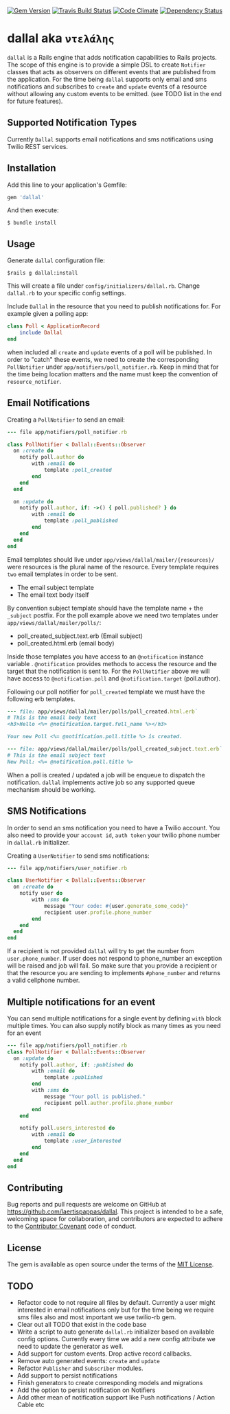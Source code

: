 [![Gem
Version](https://badge.fury.io/rb/dallal.svg)](https://badge.fury.io/rb/dallal)
[![Travis Build Status](https://api.travis-ci.org/laertispappas/dallal.svg?branch=master)](https://travis-ci.org/laertispappas/dallal)
[![Code Climate](https://codeclimate.com/github/laertispappas/dallal/badges/gpa.svg)](https://codeclimate.com/github/laertispappas/dallal)
[![Dependency Status](https://gemnasium.com/laertispappas/dallal.svg)](https://gemnasium.com/laertispappas/dallal)

# dallal aka `ντελάλης`
`dallal` is a Rails engine that adds notification capabilities to Rails projects.
The scope of this engine is to provide a simple DSL to create `Notifier` classes that acts
as observers on different events that are published from the application. For the time being
`dallal` supports only email and sms notifications and subscribes to `create` and `update` events of a resource
without allowing any custom events to be emitted. (see TODO list in the end for future features).

## Supported Notification Types
Currently `Dallal` supports email notifications and sms notifications using Twilio REST services.

## Installation

 Add this line to your application's Gemfile:

 ```ruby
 gem 'dallal'
 ```

And then execute:

    $ bundle install


## Usage
Generate `dallal` configuration file:

    $rails g dallal:install

This will create a file under `config/initializers/dallal.rb`. Change `dallal.rb` to your specific config settings.

Include `Dallal` in the resource that you need to publish notifications for.
For example given a polling app:

```ruby
class Poll < ApplicationRecord
    include Dallal
end
```
when included all `create` and `update` events of a poll will be published. In order to "catch" these
events, we need to create the corresponding `PollNotifier` under `app/notifiers/poll_notifier.rb`.
Keep in mind that for the time being location matters and the name must keep the convention of `resource_notifier`.

## Email Notifications

Creating a `PollNotifier` to send an email:

```ruby
--- file app/notifiers/poll_notifier.rb

class PollNotifier < Dallal::Events::Observer
  on :create do
    notify poll.author do
        with :email do
            template :poll_created
        end
    end
  end

  on :update do
    notify poll.author, if: ->() { poll.published? } do
        with :email do
            template :poll_published
        end
    end
  end
end
```

Email templates should live under `app/views/dallal/mailer/{resources}/` were resources is the
plural name of the resource. Every template requires `two` email templates in order to be sent.
* The email subject template
* The email text body itself

By convention subject template should have the template name + the `_subject` postfix. For the
poll example above we need two templates under `app/views/dallal/mailer/polls/`:

* poll_created_subject.text.erb (Email subject)
* poll_created.html.erb (email body)

Inside those templates you have access to an `@notification` instance variable . `@notification`
provides methods to access the resource and the target that the notification is sent to. For the
`PollNotifier` above we will have access to `@notification.poll` and `@notification.target` (poll.author).

Following our poll notifier for `poll_created` template we must have the following erb templates.

```ruby
--- file: app/views/dallal/mailer/polls/poll_created.html.erb`
# This is the email body text
<h3>Hello <%= @notification.target.full_name %></h3>

Your new Poll <%= @notification.poll.title %> is created.
```

```ruby
--- file: app/views/dallal/mailer/polls/poll_created_subject.text.erb`
# This is the email subject text
New Poll: <%= @notification.poll.title %>
```

When a poll is created / updated a job will be enqueue to dispatch the notification. `dallal`
implements active job so any supported queue mechanism should be working.

## SMS Notifications
In order to send an sms notification you need to have a Twilio account. You also need to provide
your `account id`, `auth token` your twilio phone number in `dallal.rb` initializer.

Creating a `UserNotifier` to send sms notifications:

```ruby
--- file app/notifiers/user_notifier.rb

class UserNotifier < Dallal::Events::Observer
  on :create do
    notify user do
        with :sms do
            message "Your code: #{user.generate_some_code}"
            recipient user.profile.phone_number
        end
    end
  end
end
```
If a recipient is not provided `dallal` will try to get the number from `user.phone_number`. If
user does not respond to phone_number an exception will be raised and job will fail. So make sure
that you provide a recipient or that the resource you are sending to implements `#phone_number`
and returns a valid cellphone number.


## Multiple notifications for an event
You can send multiple notifications for a single event by defining `with` block multiple times.
You can also supply notify block as many times as you need for an event
```ruby
--- file app/notifiers/poll_notifier.rb
class PollNotifier < Dallal::Events::Observer
  on :update do
    notify poll.author, if: :published do
        with :email do
            template :published
        end
        with :sms do
            message "Your poll is published."
            recipient poll.author.profile.phone_number
        end
    end

    notify poll.users_interested do
        with :email do
            template :user_interested
        end
    end
  end
end
```

## Contributing

Bug reports and pull requests are welcome on GitHub at
https://github.com/laertispappas/dallal. This project is intended
to be a safe, welcoming space for collaboration, and contributors are
expected to adhere to the
[Contributor Covenant](http://contributor-covenant.org) code of conduct.


## License

The gem is available as open source under the terms of the
[MIT License](http://opensource.org/licenses/MIT).

## TODO
* Refactor code to not require all files by default. Currently a user might
interested in email notifications only but for the time being we require sms files also
and most important we use twilio-rb gem.
* Clear out all TODO that exist in the code base
* Write a script to auto generate `dallal.rb` initializer based on available config options.
Currently every time we add a new config attribute we need to update the generator as well.
* Add support for custom events. Drop active record callbacks.
* Remove auto generated events: `create` and `update`
* Refactor `Publisher` and `Subscriber` modules.
* Add support to persist notifications
* Finish generators to create corresponding models and migrations
* Add the option to persist notification on Notifiers
* Add other mean of notification support like Push notifications / Action Cable etc



